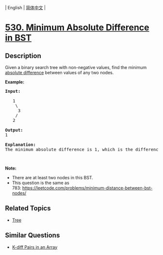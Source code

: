 
| English | [简体中文](README.md) |

# [530. Minimum Absolute Difference in BST](https://leetcode-cn.com/problems/minimum-absolute-difference-in-bst/)

## Description

<p>Given a binary search tree with non-negative values, find the minimum <a href="https://en.wikipedia.org/wiki/Absolute_difference">absolute difference</a> between values of any two nodes.</p>

<p><b>Example:</b></p>

<pre>
<b>Input:</b>

   1
    \
     3
    /
   2

<b>Output:</b>
1

<b>Explanation:</b>
The minimum absolute difference is 1, which is the difference between 2 and 1 (or between 2 and 3).
</pre>

<p>&nbsp;</p>

<p><b>Note:</b></p>

<ul>
	<li>There are at least two nodes in this BST.</li>
	<li>This question is the same as 783:&nbsp;<a href="https://leetcode.com/problems/minimum-distance-between-bst-nodes/">https://leetcode.com/problems/minimum-distance-between-bst-nodes/</a></li>
</ul>


## Related Topics

- [Tree](https://leetcode-cn.com/tag/tree)

## Similar Questions

- [K-diff Pairs in an Array](../k-diff-pairs-in-an-array/README_EN.md)

